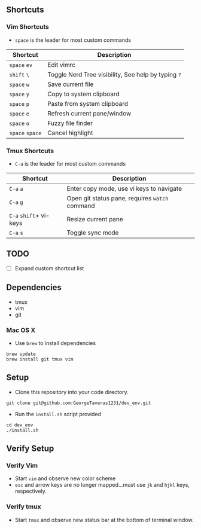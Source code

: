## Shortcuts

### Vim Shortcuts
* `space` is the leader for most custom commands

| Shortcut | Description |
|----------|-------------|
| `space` `ev` | Edit vimrc |
| `shift` `\` | Toggle Nerd Tree visibility, See help by typing `?` |
| `space` `w` | Save current file |
| `space` `y` | Copy to system clipboard |
| `space` `p` | Paste from system clipboard |
| `space` `e` | Refresh current pane/window |
| `space` `o` | Fuzzy file finder |
| `space` `space` | Cancel highlight |

### Tmux Shortcuts
* `C-a` is the leader for most custom commands

| Shortcut | Description |
|----------|-------------|
| `C-a` `a` | Enter copy mode, use vi keys to navigate |
| `C-a` `g` | Open git status pane, requires `watch` command |
| `C-a` `shift`+ vi-keys | Resize current pane |
| `C-a` `s` | Toggle sync mode |

## TODO
- [ ] Expand custom shortcut list

## Dependencies
* tmux
* vim
* git

### Mac OS X
* Use `brew` to install dependencies

```
brew update
brew install git tmux vim
```

## Setup
* Clone this repository into your code directory.

```
git clone git@github.com:GeorgeTaveras1231/dev_env.git
```

* Run the `install.sh` script provided

```
cd dev_env
./install.sh
```

## Verify Setup

### Verify Vim
* Start `vim` and observe new color scheme
* `esc` and arrow keys are no longer mapped...must use `jk` and `hjkl` keys, respectively.

### Verify tmux
* Start `tmux` and observe new status bar at the bottom of terminal window.

